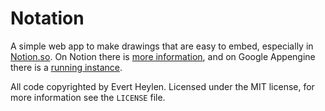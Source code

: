 
# Notation

A simple web app to make drawings that are easy to embed, especially in [Notion.so](https://notion.so). On Notion there is [more information](https://www.notion.so/evertheylen/About-Notation-e7a4f861a5ed4d14a767326062f80e89), and on Google Appengine there is a [running instance](https://notation-gcp.appspot.com/).

All code copyrighted by Evert Heylen. Licensed under the MIT license, for more information see the `LICENSE` file.
